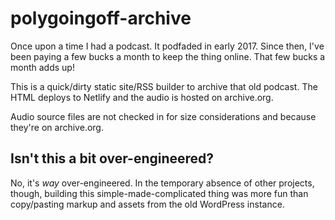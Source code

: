 # polygoingoff-archive

Once upon a time I had a podcast. It podfaded in early 2017. Since then, I've been paying a few bucks a month to keep the thing online. That few bucks a month adds up!

This is a quick/dirty static site/RSS builder to archive that old podcast. The HTML deploys to Netlify and the audio is hosted on archive.org.

Audio source files are not checked in for size considerations and because they're on archive.org.

## Isn't this a bit over-engineered?

No, it's _way_ over-engineered. In the temporary absence of other projects, though, building this simple-made-complicated thing was more fun than copy/pasting markup and assets from the old WordPress instance.

